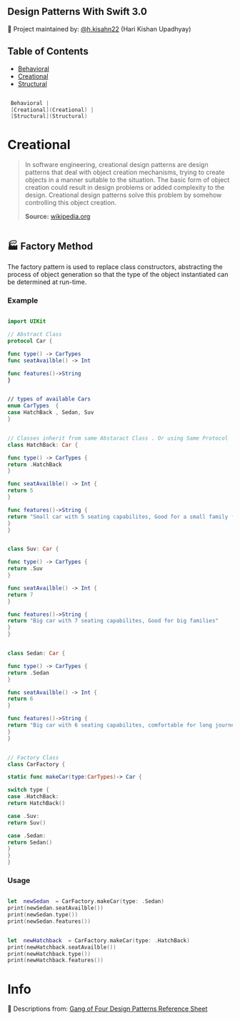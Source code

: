 
Design Patterns With Swift 3.0
-------------------------------------------------------------------------

👷 Project maintained by: [@h.kisahn22](https://www.linkedin.com/in/hari-kishan-upadhyay-bb58b22b/) (Hari Kishan Upadhyay)

## Table of Contents

* [Behavioral](#behavioral)
* [Creational](#creational)
* [Structural](#structural)


```swift

 Behavioral |
 [Creational](Creational) |
 [Structural](Structural)
```


Creational
==========

> In software engineering, creational design patterns are design patterns that deal with object creation mechanisms, trying to create objects in a manner suitable to the situation. The basic form of object creation could result in design problems or added complexity to the design. Creational design patterns solve this problem by somehow controlling this object creation.
>
>**Source:** [wikipedia.org](http://en.wikipedia.org/wiki/Creational_pattern)


```swift

```

🏭 Factory Method
-----------------

The factory pattern is used to replace class constructors, abstracting the process of object generation so that the type of the object instantiated can be determined at run-time.

### Example

```swift

import UIKit

// Abstract Class
protocol Car {

func type() -> CarTypes
func seatAvailble() -> Int

func features()->String
}


// types of available Cars
enum CarTypes  {
case HatchBack , Sedan, Suv
}


// Classes inherit from same Abstaract Class . Or using Same Protocol
class HatchBack: Car {

func type() -> CarTypes {
return .HatchBack
}

func seatAvailble() -> Int {
return 5
}

func features()->String {
return "Small car with 5 seating capabilites, Good for a small family for  city drive"
}
}


class Suv: Car {

func type() -> CarTypes {
return .Suv
}

func seatAvailble() -> Int {
return 7
}

func features()->String {
return "Big car with 7 seating capabilites, Good for big families"
}
}


class Sedan: Car {

func type() -> CarTypes {
return .Sedan
}

func seatAvailble() -> Int {
return 6
}

func features()->String {
return "Big car with 6 seating capabilites, comfortable for long journey"
}
}


// Factory Class
class CarFactory {

static func makeCar(type:CarTypes)-> Car {

switch type {
case .HatchBack:
return HatchBack()

case .Suv:
return Suv()

case .Sedan:
return Sedan()
}
}
}
```

### Usage

```swift

let  newSedan  = CarFactory.makeCar(type: .Sedan)
print(newSedan.seatAvailble())
print(newSedan.type())
print(newSedan.features())


let  newHatchback  = CarFactory.makeCar(type: .HatchBack)
print(newHatchback.seatAvailble())
print(newHatchback.type())
print(newHatchback.features())

```


Info
====

📖 Descriptions from: [Gang of Four Design Patterns Reference Sheet](http://www.blackwasp.co.uk/GangOfFour.aspx)


```swift
